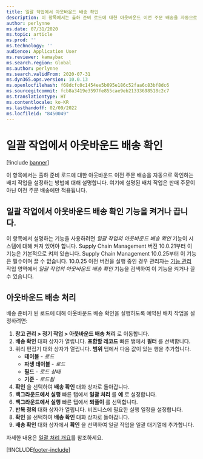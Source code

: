 ```yaml
---
title: 일괄 작업에서 아웃바운드 배송 확인
description: 이 항목에서는 출하 준비 로드에 대한 아웃바운드 이전 주문 배송을 자동으로 확인하는 배치 작업을 설정하는 방법에 대해 설명합니다.
author: perlynne
ms.date: 07/31/2020
ms.topic: article
ms.prod: ''
ms.technology: ''
audience: Application User
ms.reviewer: kamaybac
ms.search.region: Global
ms.author: perlynne
ms.search.validFrom: 2020-07-31
ms.dyn365.ops.version: 10.0.13
ms.openlocfilehash: f68dcfc0c1454ee5b095e186c52faa6c83bf8dc6
ms.sourcegitcommit: fcb8a3419e3597fe855cae9eb21333698518c2c7
ms.translationtype: HT
ms.contentlocale: ko-KR
ms.lasthandoff: 02/09/2022
ms.locfileid: "8450049"
---
```

# <a name="confirm-outbound-shipments-from-batch-jobs"></a>일괄 작업에서 아웃바운드 배송 확인

[!include [banner](../includes/banner.md)]

이 항목에서는 출하 준비 로드에 대한 아웃바운드 이전 주문 배송을 자동으로 확인하는 배치 작업을 설정하는 방법에 대해 설명합니다. 여기에 설명된 배치 작업은 판매 주문이 아닌 이전 주문 배송에만 적용됩니다.

## <a name="turn-the-confirm-outbound-shipments-from-batch-jobs-feature-on-or-off"></a>일괄 작업에서 아웃바운드 배송 확인 기능을 켜거나 끕니다.

이 항목에서 설명하는 기능을 사용하려면 *일괄 작업의 아웃바운드 배송 확인* 기능이 시스템에 대해 켜져 있어야 합니다. Supply Chain Management 버전 10.0.21부터 이 기능은 기본적으로 켜져 있습니다. Supply Chain Management 10.0.25부터 이 기능은 필수이며 끌 수 없습니다. 10.0.25 이전 버전을 실행 중인 경우 관리자는 [기능 관리](../../fin-ops-core/fin-ops/get-started/feature-management/feature-management-overview.md) 작업 영역에서 *일괄 작업의 아웃바운드 배송 확인* 기능을 검색하여 이 기능을 켜거나 끌 수 있습니다.

## <a name="process-outbound-shipments"></a>아웃바운드 배송 처리

배송 준비가 된 로드에 대해 아웃바운드 배송 확인을 실행하도록 예약된 배치 작업을 설정하려면:

1. **창고 관리 \> 정기 작업 \> 아웃바운드 배송 처리** 로 이동합니다.
1. **배송 확인** 대화 상자가 열립니다. **포함할 레코드** 빠른 탭에서 **필터** 를 선택합니다.
1. 쿼리 편집기 대화 상자가 열립니다. **범위** 탭에서 다음 값이 있는 행을 추가합니다.
    - **테이블** - *로드*
    - **파생 테이블** - *로드*
    - **필드** - *로드 상태*
    - **기준** - *로드됨*
1. **확인** 을 선택하여 **배송 확인** 대화 상자로 돌아갑니다.
1. **백그라운드에서 실행** 빠른 탭에서 **일괄 처리** 를 **예** 로 설정합니다.
1. **백그라운드에서 실행** 빠른 탭에서 **되풀이** 를 선택합니다.
1. **반복 정의** 대화 상자가 열립니다. 비즈니스에 필요한 실행 일정을 설정합니다.
1. **확인** 을 선택하여 **배송 확인** 대화 상자로 돌아갑니다.
1. **배송 확인** 대화 상자에서 **확인** 을 선택하여 일괄 작업을 일괄 대기열에 추가합니다.

자세한 내용은 [일괄 처리 개요](../../fin-ops-core/dev-itpro/sysadmin/batch-processing-overview.md)를 참조하세요.


[!INCLUDE[footer-include](../../includes/footer-banner.md)]